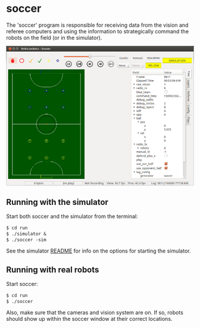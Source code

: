 
# soccer

The 'soccer' program is responsible for receiving data from the vision and referee computers and using the information to strategically command the robots on the field (or in the simulator).

![Screenshot of the 'soccer' program](../doc/screenshots/soccer.png "Soccer")


## Running with the simulator

Start both soccer and the simulator from the terminal:

```
$ cd run
$ ./simulator &
$ ./soccer -sim
```

See the simulator [README](../simulator/README.md) for info on the options for starting the simulator.


## Running with real robots

Start soccer:

```
$ cd run
$ ./soccer
```

Also, make sure that the cameras and vision system are on.  If so, robots should show up within the soccer window at their correct locations.
